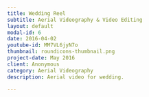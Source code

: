 ```yaml
---
title: Wedding Reel
subtitle: Aerial Videography & Video Editing
layout: default
modal-id: 6
date: 2016-04-02
youtube-id: MM7VL6jyN7o
thumbnail: roundicons-thumbnail.png
project-date: May 2016
client: Anonymous
category: Aerial Videography
description: Aerial video for wedding.

---
```

